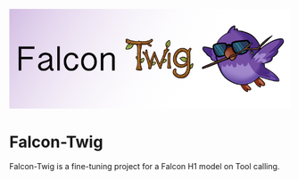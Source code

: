 ![Falcon-Twig](./images/Falcon-Twig-Banner.png)

# Falcon-Twig

Falcon-Twig is a fine-tuning project for a Falcon H1 model on Tool calling.
